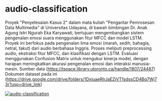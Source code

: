 # audio-classification
Proyek "Penyelesaian Kasus 2" dalam mata kuliah "Pengantar Pemrosesan Data Multimedia" di Universitas Udayana, di bawah bimbingan Dr. Anak Agung Istri Ngurah Eka Karyawati, bertujuan mengembangkan sistem pengenalan emosi suara menggunakan fitur MFCC dan model LSTM. Proyek ini berfokus pada pengenalan lima emosi (marah, sedih, bahagia, netral, takut) dari audio berbahasa Inggris. Proses meliputi preprocessing audio, ekstraksi fitur MFCC, dan klasifikasi dengan LSTM. Evaluasi menggunakan Confusion Matrix untuk mengukur kinerja model, dengan harapan meningkatkan akurasi pengenalan emosi dan interaksi manusia-mesin.
Sumber data 
(https://tspace.library.utoronto.ca/handle/1807/24487)
Dokumen dataset pada ini (https://drive.google.com/drive/folders/1DxjuaeRIrJaEZiVT1sdssCD4Bq7Wj73r?usp=drive_link)

[![audio-classification](https:/img.youtube.com/vi/rW0qYhh0ZZ8/0.jpg)](https:/youtube.com/match?v=rW0qYhh0ZZ8)
